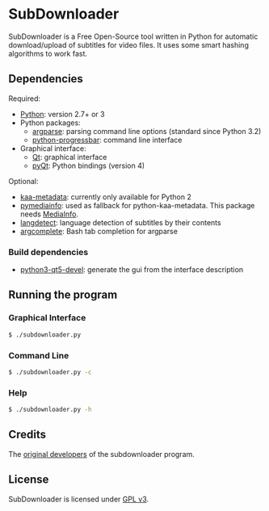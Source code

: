 # SubDownloader

SubDownloader is a Free Open-Source tool written in Python for automatic download/upload of subtitles for video files. It uses some smart hashing algorithms to work fast.

## Dependencies

Required:
- [Python]: version 2.7+ or 3
- Python packages:
  * [argparse]: parsing command line options (standard since Python 3.2)
  * [python-progressbar]: command line interface
- Graphical interface:
  * [Qt]: graphical interface
  * [pyQt]: Python bindings (version 4)

Optional:
- [kaa-metadata]: currently only available for Python 2
- [pymediainfo]: used as fallback for python-kaa-metadata. This package needs [MediaInfo](https://mediaarea.net).
- [langdetect]: language detection of subtitles by their contents 
- [argcomplete]: Bash tab completion for argparse

### Build dependencies

- [python3-qt5-devel][pyQt]: generate the gui from the interface description


## Running the program

### Graphical Interface

```sh
$ ./subdownloader.py
```

### Command Line

```sh
$ ./subdownloader.py -c
```

### Help

```sh
$ ./subdownloader.py -h
```

## Credits

The [original developers][subdownloader-launchpad] of the subdownloader program.

## License

SubDownloader is licensed under [GPL v3].

   [Python]: <https://www.python.org/>
   [argparse]: <https://python.readthedocs.org/en/latest/library/argparse.html>
   [python-progressbar]: <https://github.com/niltonvolpato/python-progressbar>
   [Qt]: <https://www.qt.io/>
   [pyQt]: <https://riverbankcomputing.com/software/pyqt/intro>
   [kaa-metadata]: <https://github.com/freevo/kaa-metadata>
   [pymediainfo]: <https://pymediainfo.readthedocs.org/>
   [argcomplete]: <https://argcomplete.readthedocs.org/>
   [langdetect]: <https://github.com/Mimino666/langdetect>
   [GPL v3]: <https://www.gnu.org/licenses/gpl-3.0.html>
   [subdownloader-launchpad]: https://launchpad.net/subdownloader